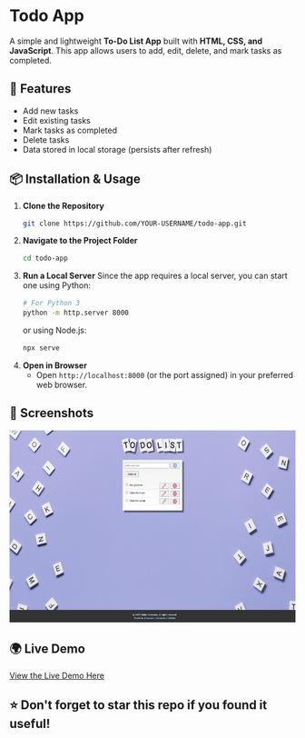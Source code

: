 # Todo App

A simple and lightweight **To-Do List App** built with **HTML, CSS, and JavaScript**. This app allows users to add, edit, delete, and mark tasks as completed.

## 🚀 Features
- Add new tasks
- Edit existing tasks
- Mark tasks as completed
- Delete tasks
- Data stored in local storage (persists after refresh)

## 📦 Installation & Usage
1. **Clone the Repository**
   ```sh
   git clone https://github.com/YOUR-USERNAME/todo-app.git
   ```
2. **Navigate to the Project Folder**
   ```sh
   cd todo-app
   ```
3. **Run a Local Server**
   Since the app requires a local server, you can start one using Python:
   ```sh
   # For Python 3
   python -m http.server 8000
   ```
   or using Node.js:
   ```sh
   npx serve
   ```
4. **Open in Browser**
   - Open `http://localhost:8000` (or the port assigned) in your preferred web browser.

## 📸 Screenshots
<div align="left">
   <a href="https://helderhub.github.io/todo-app" target="_blank">
      <img src="imgs/screenshot_todo_app.png" alt="Screenshot of Todo App" width="600" height="338"/>
   </a> 
</div>

## 🌍 Live Demo

<div align="left" style="color:white;">
   <a href="https://helderhub.github.io/todo-app" target="_blank">View the Live Demo Here
   </a>
</div>

## ⭐ Don't forget to **star** this repo if you found it useful!

